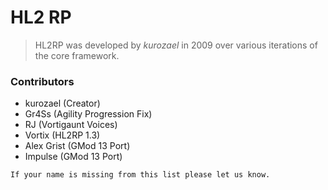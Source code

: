 # HL2 RP

> HL2RP was developed by *kurozael* in 2009 over various iterations of the core framework.

### Contributors

* kurozael (Creator)
* Gr4Ss (Agility Progression Fix)
* RJ (Vortigaunt Voices)
* Vortix (HL2RP 1.3)
* Alex Grist (GMod 13 Port)
* Impulse (GMod 13 Port)

`If your name is missing from this list please let us know.`